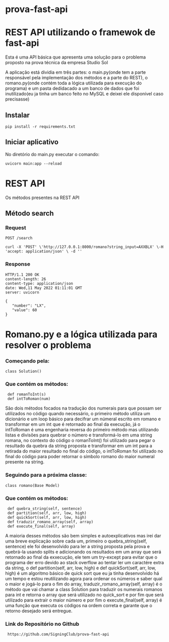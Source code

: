 # prova-fast-api
 
# REST API utilizando o framewok de fast-api

Esta é uma API básica que apresenta uma solução para o problema proposto na prova técnica da empresa Studio Sol

A aplicação está dividia em três partes: o main.py(onde tem a parte responsável pela implementação dos métodos e a parte do REST), o romano.py(onde contém toda a lógica utilizada para execução do programa) e um pasta dedidacado a um banco de dados que foi inutilizado(eu ja tinha um banco feito no MySQL e deixei ele disponível caso precisasse)


## Instalar

    pip install -r requirements.txt

## Iniciar aplicativo
No diretório do main.py executar o comando:

    uvicorn main:app --reload


# REST API

Os métodos presentes na REST API

## Método search

### Request

`POST /search`

    curl -X 'POST' \'http://127.0.0.1:8000/romano?string_input=AXXBLX' \-H 'accept: application/json' \ -d ''

### Response

    HTTP/1.1 200 OK
    content-length: 26 
    content-type: application/json 
    date: Wed,11 May 2022 01:11:01 GMT 
    server: uvicorn 

    {
       "number": "LX",
       "value": 60
    }



# Romano.py e a lógica utilizada para resolver o problema
### Começando pela:  

    class Solution()
### Que contém os métodos:

     def romanToInt(s)
     def intToRoman(num)
     
São dois métodos focados na tradução dos numerais para que possam ser utilizados no código quando necessário, o primeiro método utiliza um dicionário e um loop básico para decifrar um númeral escrito em romano e transformar em um int que é retornado ao final da execução, já o intToRoman é uma engenharia reversa do primeiro método mas utilizando listas e divisões para quebrar o número e transformá-lo em uma string romana, no contexto do código o romanToInt() foi utilizado para pegar o resultado da quebra da string proposta e transformar em um int para a retirada do maior resultado no final do código, o intToRoman foi utilizado no final do código para poder retornar o símbolo romano do maior numeral presente na string.

### Seguindo para a próxima classe:  

    class romano(Base Model)
### Que contém os métodos:

     def quebra_string(self, sentence)
     def partition(self, arr, low, high)
     def quickSort(self, arr, low, high)
     def traduzir_romano_array(self, array)
     def execute_final(self, array)
A maioria desses métodos são bem simples e autoexplicativos mas irei dar uma breve explicação sobre cada um, primeiro o quebra_string(self, sentence) ele foi desenvolvido para ler a string proposta pela prova e quebrá-la usando splits e adicionando os resultados em um array que será retornado ao final da exxecução, ele tem um try-except para evitar que o programa der erro devido ao stack overflow ao tentar ler um caractére extra da string, o def partition(self, arr, low, high) e def quickSort(self, arr, low, high) é um algoritmo básico de quick sort que eu ja tinha desenvolvido há um tempo e estou reutilizando agora para ordenar os números e saber qual o maior e jogá-lo para o fim do array, traduzir_romano_array(self, array) é o método que vai chamar a class Solution para traduzir os numerais romanos para int e retorna o array que será utilizado no quick_sort e por fim que será utilizado para extrair o maior número e por fim o execute_final(self, array) é uma função que executa os códigos na ordem correta e garante que o retorno desejado será entregue.
### Link do Repositório no Github

     https://github.com/SigningClub/prova-fast-api

